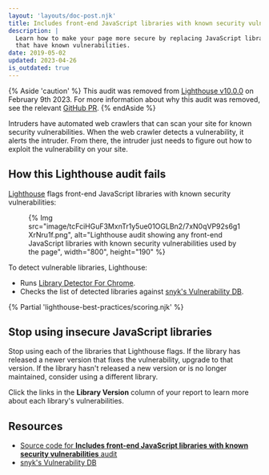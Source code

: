 ```yaml
---
layout: 'layouts/doc-post.njk'
title: Includes front-end JavaScript libraries with known security vulnerabilities
description: |
  Learn how to make your page more secure by replacing JavaScript libraries
  that have known vulnerabilities.
date: 2019-05-02
updated: 2023-04-26
is_outdated: true
---
```


{% Aside 'caution' %}
This audit was removed from [Lighthouse v10.0.0](https://github.com/GoogleChrome/lighthouse/releases/tag/v10.0.0) on February 9th 2023. For more information about why this audit was removed, see the relevant [GitHub PR](https://github.com/GoogleChrome/lighthouse/pull/14194).
{% endAside %}

Intruders have automated web crawlers that can scan your site
for known security vulnerabilities.
When the web crawler detects a vulnerability,
it alerts the intruder.
From there,
the intruder just needs to figure out how to exploit the vulnerability on your site.

## How this Lighthouse audit fails

[Lighthouse](/docs/lighthouse/overview/) flags front-end JavaScript libraries with known security vulnerabilities:

<figure>
  {% Img src="image/tcFciHGuF3MxnTr1y5ue01OGLBn2/7xN0qVP92s6g1XrNru1f.png", alt="Lighthouse audit showing any front-end JavaScript libraries with known security vulnerabilities used by the page", width="800", height="190" %}
</figure>

To detect vulnerable libraries, Lighthouse:

- Runs [Library Detector For Chrome](https://www.npmjs.com/package/js-library-detector).
- Checks the list of detected libraries against
[snyk's Vulnerability DB](https://snyk.io/vuln?packageManager=all).

{% Partial 'lighthouse-best-practices/scoring.njk' %}

## Stop using insecure JavaScript libraries

Stop using each of the libraries that Lighthouse flags.
If the library has released a newer version that fixes the vulnerability,
upgrade to that version.
If the library hasn't released a new version or is no longer maintained,
consider using a different library.

Click the links in the **Library Version** column of your report to learn more about
each library's vulnerabilities.

## Resources

- [Source code for **Includes front-end JavaScript libraries with known security vulnerabilities** audit](https://github.com/GoogleChrome/lighthouse/blob/master/lighthouse-core/audits/dobetterweb/no-vulnerable-libraries.js)
- [snyk's Vulnerability DB](https://snyk.io/vuln?packageManager=all)
